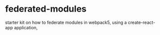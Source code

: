 # federated-modules


starter kit on how to federate modules in webpack5, using a create-react-app application,

